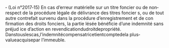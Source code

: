 ‐ (Loi n°2017‐15) En cas d’erreur matérielle sur un titre foncier ou de non‐ respect de la procédure légale de délivrance des titres foncier s, ou de tout autre contrefait survenu dans la procédure d’enregistrement et de con firmation des droits fonciers, la partie lésée bénéficie d’une indemnité sans préjud ice d’action en revendicationdudroitdepropriété.
Danstouslescas,l’indemnitécompensatricetientcomptedela plus‐valueacquisepar l’immeuble.